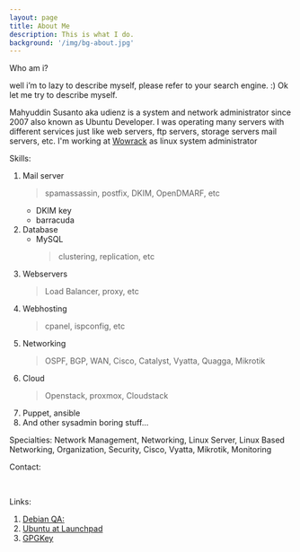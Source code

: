 ```yaml
---
layout: page
title: About Me
description: This is what I do.
background: '/img/bg-about.jpg'
---
```


Who am i?

well i’m to lazy to describe myself, please refer to your search engine. :) Ok let me try to describe myself.

Mahyuddin Susanto aka udienz is a  system and network administrator since 2007 also known as Ubuntu Developer. 
I was operating many servers with different services just like web servers, ftp servers, storage servers mail servers, etc. I'm working at 
[Wowrack](https://www.wowrack.com) as linux system administrator

Skills:

 1. Mail server
    > spamassassin, postfix, DKIM, OpenDMARF, etc
    * DKIM key
    * barracuda
 2. Database
    * MySQL
      > clustering, replication, etc
 2. Webservers
    > Load Balancer, proxy, etc
 3. Webhosting
    > cpanel, ispconfig, etc
 4. Networking
    > OSPF, BGP, WAN, Cisco, Catalyst, Vyatta, Quagga, Mikrotik
 5. Cloud
    > Openstack, proxmox, Cloudstack
 6. Puppet, ansible
 7. And other sysadmin boring stuff...

Specialties: Network Management, Networking, Linux Server, Linux Based Networking, Organization, Security, Cisco, Vyatta, Mikrotik, Monitoring

Contact:

<a href="mailto:udienz@gmail.com" title="mailto: udienz@localhost">
<i class="fa fa-envelope fa-3x"></i>
</a>&nbsp;
<a href="https://github.com/udienz" title="GithubID: udienz">
    <i class="fa fa-github fa-3x"></i>
</a>&nbsp;
<a href="https://twitter.com/udienz" title="TwitterID: udienz">
<i class="fa fa-twitter fa-3x"></i>
</a>&nbsp;
<a href="https://facebook.com/udienz.net" title="Facebook">
<i class="fa fa-facebook fa-3x"></i>
</a>&nbsp;
<a href="https://plus.google.com/+MahyuddinSusanto" title="G+">
<i class="fa fa-google-plus fa-3x"></i>
</a>&nbsp;
<a href="https://www.linkedin.com/in/udienz" title="G+">
<i class="fa fa-linkedin fa-3x"></i>
</a>&nbsp;

Links:

 1. [Debian QA:](http://qa.debian.org/developer.php?login=udienz%40ubuntu.com)
 2. [Ubuntu at Launchpad](https://launchpad.net/~udienz/+related-software)
 3. [GPGKey](http://keyserver.ubuntu.com:11371/pks/lookup?search=0xC66C603A15F8B1B071F01B3AB9876EB090B36C5B&op=index)